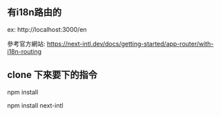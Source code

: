 ## 有i18n路由的
ex: http://localhost:3000/en 

參考官方網站: https://next-intl.dev/docs/getting-started/app-router/with-i18n-routing

## clone 下來要下的指令
npm install 

npm install next-intl


